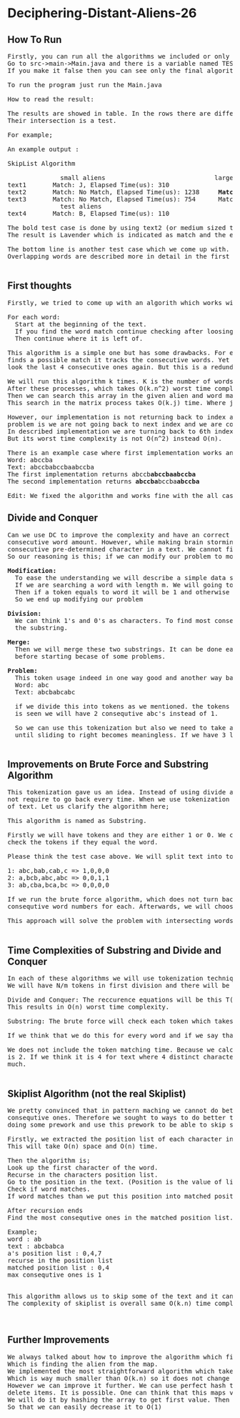 # Deciphering-Distant-Aliens-26

## How To Run

<pre>
Firstly, you can run all the algorithms we included or only the algorithm we decided to be best.
Go to src->main->Main.java and there is a variable named TEST_ALL_ALGORITHMS, if you make its value true you can see the results of all algorithms.
If you make it false then you can see only the final algorithms result.

To run the program just run the Main.java

How to read the result:

The results are showed in table. In the rows there are different texts or sentences. In the columns there are different aliens.
Their intersection is a test.

For example;

An example output :

SkipList Algorithm

	          small aliens				               large aliens
text1	    Match: J, Elapsed Time(us): 310                 Match: No Match, Elapsed Time(us): 319
text2	    Match: No Match, Elapsed Time(us): 1238	    <b>Match: Lavender, Elapsed Time(us): 2189</b>
text3	    Match: No Match, Elapsed Time(us): 754	    Match: Albus, Elapsed Time(us): 2184
	          test aliens
text4	    Match: B, Elapsed Time(us): 110	

The bold test case is done by using text2 (or medium sized text, text1 is smallest one and text3 is biggest) and by using large aliens.
The result is Lavender which is indicated as match and the elapsed time in microseconds is given as 2189.

The bottom line is another test case which we come up with. This test case is used to check if algorithm works in overlapping words.
Overlapping words are described more in detail in the first thoughts section.

</pre>

## First thoughts

<pre>
Firstly, we tried to come up with an algorith which works without bothering about complexity. Then we thought a brute force algorithm. This algorithm works like below;

For each word:
  Start at the beginning of the text.
  If you find the word match continue checking after loosing consecutiveness and update the max number of consecutive word find.
  Then continue where it is left of.

This algorithm is a simple one but has some drawbacks. For example at index 5 we have 5 consecutive 3 character words. So algorithm looks till 5th index after it
finds a possible match it tracks the consecutive words. Yet it turns back to 6th index. So when it continues it will find another match at 8th index and it will 
look the last 4 consecutive ones again. But this is a redundancy and it may cause worst time complexity of O(n^2). Where n is the lenght of the text.

We will run this algorithm k times. K is the number of words. 
After these processes, which takes O(k.n^2) worst time complexity, we will have and array which stores maximum consecutive word amounts in the given text.
Then we can search this array in the given alien and word matrix and find the alien.
This search in the matrix process takes O(k.j) time. Where j is the number of aliens.

However, our implementation is not returning back to index after finding consecutive ones. When we first implemented it, we did not realize the problem. The
problem is we are not going back to next index and we are continuing the index after consecutive words. To clarify the situation think the example at the top. 
In described implementation we are turning back to 6th index. But in our implementation we are continuing with index 20. This later implementation is not correct.
But its worst time complexity is not O(n^2) instead O(n).

There is an example case where first implementation works and second not.
Word: abccba
Text: abccbabccbaabccba
The first implementation returns abccb<b>abccbaabccba</b>
The second implementation returns <b>abccba</b>bccba<b>abccba</b>

Edit: We fixed the algorithm and works fine with the all cases.
</pre>

## Divide and Conquer

<pre>
Can we use DC to improve the complexity and have an correct solution? We could not figure out how to divide the text meaningfully, merge it and get the most
consecutive word amount. However, while making brain storming we figured out how to solve a similiar problem with DC. The similiar problem is finding the most
consecutive pre-determined character in a text. We cannot find consecutive words, yet find characters using DC. 
So our reasoning is this; if we can modify our problem to more simpler one and solve it by DC, we may improve the complexity.

<b>Modification:</b>
  To ease the understanding we will describe a simple data structure, however it can also be mimicked by index manipulations.
  If we are searching a word with length m. We will going to divide the text into parts with length m. So we will have n/m parts. Call this parts as tokens.
  Then if a token equals to word it will be 1 and otherwise 0.
  So we end up modifying our problem 
  
<b>Division:</b>
  We can think 1's and 0's as characters. To find most consequtive 1's we can divide the text in the middle into two subtexts. Until we have one character left in
  the substring.
  
<b>Merge:</b>
  Then we will merge these two substrings. It can be done easily with O(1) worst time complexity. Yet we won't get into its details because we abondened this idea
  before starting becase of some problems. 

<b>Problem:</b>
  This token usage indeed in one way good and another way bad. Firstly, we cannot just skip characters because we can skip words. For example;
  Word: abc
  Text: abcbabcabc
  
  if we divide this into tokens as we mentioned. the tokens will be abc,bab,cab,c however if we divide the tokens starting from 1 left such as a,bcb,abc,abc as it 
  is seen we will have 2 consequtive abc's instead of 1. 
  
  So we can use this tokenization but also we need to take account these problems. To solve that, we can create more tokens starting from 1 character each turn
  until sliding to right becomes meaningless. If we have 3 length word after sliding to right 3 times, we will have same tokens so there is no need for that.
  
</pre>

## Improvements on Brute Force and Substring Algorithm

<pre>
This tokenization gave us an idea. Instead of using divide and conquer we can adapt tokenization to brute force. As we mentioned brute force is fast when it does 
not require to go back every time. When we use tokenization we can use this property of brute force. Because the side cases will be handled in different partitions
of text. Let us clarify the algorithm here; 

This algorithm is named as Substring.

Firstly we will have tokens and they are either 1 or 0. We can do this while running algorithm or before. This won't change much because in either case we need to 
check the tokens if they equal the word.

Please think the test case above. We will split text into tokens and each time we split the text again by sliding the start point 1 character right until reaching the word size which is 3.

1: abc,bab,cab,c => 1,0,0,0
2: a,bcb,abc,abc => 0,0,1,1
3: ab,cba,bca,bc => 0,0,0,0

If we run the brute force algorithm, which does not turn back while searching as it is mentioned above, in each these cases, then we will get the maximum
consequtive word numbers for each. Afterwards, we will choose the biggest one. 

This approach will solve the problem with intersecting words and problem with tokens.
  
</pre>

## Time Complexities of Substring and Divide and Conquer

<pre>
In each of these algorithms we will use tokenization technique. Yet finding the most consequtive ones in these tokens is different. 
We will have N/m tokens in first division and there will be m divisions so that we will have n tokens at total. N is length of text and m is length of word.

Divide and Conquer: The reccurence equations will be this T(n) = 2T(n/2) + O(1) where n is the total number of tokens which also equals to N.
This results in O(n) worst time complexity. 

Substring: The brute force will check each token which takes O(1) and there is O(n) tokens so it also has O(n) complexity.

If we think that we do this for every word and if we say that we have k number of words then the worst case time complexity is O(k.n).

We does not include the token matching time. Because we calculated that if there were 2 distinct characters instead of 4, then the expected comparisons per token
is 2. If we think it is 4 for text where 4 distinct characters used. The complexity will be multiplied with 4 which is constant and does not effect the complexity
much.
  
</pre>
  
## Skiplist Algorithm (not the real Skiplist)

<pre>
We pretty convinced that in pattern maching we cannot do better than O(n). However, we are not trying to find all the matches, we just wanted to find most
consequtive ones. Therefore we sought to ways to do better than O(k.n) in total. Skiplist algorithm inspired us to develop this algorithm. The idea here is 
doing some prework and use this prework to be able to skip some part of the text.

Firstly, we extracted the position list of each character in the text. This position list stores the positions of the character. 
This will take O(n) space and O(n) time. 

Then the algorithm is;
Look up the first character of the word.
Recurse in the characters position list.
Go to the position in the text. (Position is the value of list.)
Check if word matches.
If word matches than we put this position into matched position list

After recursion ends 
Find the most consequtive ones in the matched position list.

Example;
word : ab
text : abcbabca
a's position list : 0,4,7
recurse in the position list
matched position list : 0,4
max consequtive ones is 1


This algorithm allows us to skip some of the text and it can be seen in the test runs. Yet it is not satisfying. 
The complexity of skiplist is overall same O(k.n) time complexity with extra O(n) space complexity. 

  
</pre>

## Further Improvements
<pre>
We always talked about how to improve the algorithm which find the most consequtive words. Yet there is another part of the problem.
Which is finding the alien from the map.
We implemented the most straightforward algorithm which takes O(j.k) where j is the number of aliens and k is the number of words.
Which is way much smaller than O(k.n) so it does not change the resulting time complexity.
However we can improve it further. We can use perfect hash tables. Because we first read the aliens from the cvs and do not insert or 
delete items. It is possible. One can think that this maps value is an array with numbers but we can manipulate them and have a integer value map. 
We will do it by hashing the array to get first value. Then hashing again to find the position.
So that we can easily decrease it to O(1)

</pre>
  
